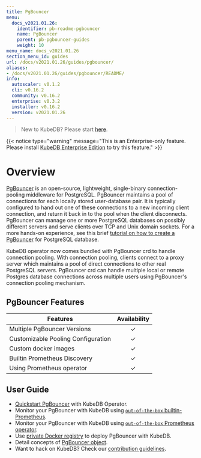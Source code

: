 ```yaml
---
title: PgBouncer
menu:
  docs_v2021.01.26:
    identifier: pb-readme-pgbouncer
    name: PgBouncer
    parent: pb-pgbouncer-guides
    weight: 10
menu_name: docs_v2021.01.26
section_menu_id: guides
url: /docs/v2021.01.26/guides/pgbouncer/
aliases:
- /docs/v2021.01.26/guides/pgbouncer/README/
info:
  autoscaler: v0.1.2
  cli: v0.16.2
  community: v0.16.2
  enterprise: v0.3.2
  installer: v0.16.2
  version: v2021.01.26
---
```


> New to KubeDB? Please start [here](/docs/v2021.01.26/README).

{{< notice type="warning" message="This is an Enterprise-only feature. Please install [KubeDB Enterprise Edition](/docs/v2021.01.26/setup/install/enterprise) to try this feature." >}}

# Overview

[PgBouncer](https://pgbouncer.github.io/) is an open-source, lightweight, single-binary connection-pooling middleware for PostgreSQL. PgBouncer maintains a pool of connections for each locally stored user-database pair. It is typically configured to hand out one of these connections to a new incoming client connection, and return it back in to the pool when the client disconnects. PgBouncer can manage one or more PostgreSQL databases on possibly different servers and serve clients over TCP and Unix domain sockets. For a more hands-on experience, see this brief [tutorial on how to create a PgBouncer](https://pgdash.io/blog/pgbouncer-connection-pool.html) for PostgreSQL database.

KubeDB operator now comes bundled with PgBouncer crd to handle connection pooling. With connection pooling, clients connect to a proxy server which maintains a pool of direct connections to other real PostgreSQL servers. PgBouncer crd can handle multiple local or remote Postgres database connections across multiple users using PgBouncer's connection pooling mechanism.

## PgBouncer Features

| Features                           | Availability |
| ---------------------------------- | :----------: |
| Multiple PgBouncer Versions        |   &#10003;   |
| Customizable Pooling Configuration |   &#10003;   |
| Custom docker images               |   &#10003;   |
| Builtin Prometheus Discovery       |   &#10003;   |
| Using Prometheus operator          |   &#10003;   |

## User Guide

- [Quickstart PgBouncer](/docs/v2021.01.26/guides/pgbouncer/quickstart/quickstart) with KubeDB Operator.
- Monitor your PgBouncer with KubeDB using [`out-of-the-box` builtin-Prometheus](/docs/v2021.01.26/guides/pgbouncer/monitoring/using-builtin-prometheus).
- Monitor your PgBouncer with KubeDB using [`out-of-the-box` Prometheus operator](/docs/v2021.01.26/guides/pgbouncer/monitoring/using-prometheus-operator).
- Use [private Docker registry](/docs/v2021.01.26/guides/pgbouncer/private-registry/using-private-registry) to deploy PgBouncer with KubeDB.
- Detail concepts of [PgBouncer object](/docs/v2021.01.26/guides/pgbouncer/concepts/pgbouncer).
- Want to hack on KubeDB? Check our [contribution guidelines](/docs/v2021.01.26/CONTRIBUTING).
